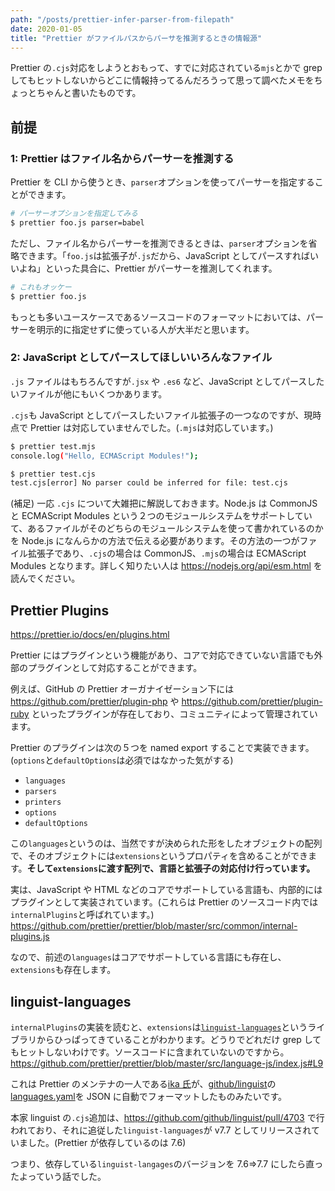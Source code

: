```yaml
---
path: "/posts/prettier-infer-parser-from-filepath"
date: 2020-01-05
title: "Prettier がファイルパスからパーサを推測するときの情報源"
---
```


Prettier の`.cjs`対応をしようとおもって、すでに対応されている`mjs`とかで grep してもヒットしないからどこに情報持ってるんだろうって思って調べたメモをちょっとちゃんと書いたものです。

## 前提

### 1: Prettier はファイル名からパーサーを推測する

Prettier を CLI から使うとき、`parser`オプションを使ってパーサーを指定することができます。

```bash
# パーサーオプションを指定してみる
$ prettier foo.js parser=babel
```

ただし、ファイル名からパーサーを推測できるときは、`parser`オプションを省略できます。「`foo.js`は拡張子が`.js`だから、JavaScript としてパースすればいいよね」といった具合に、Prettier がパーサーを推測してくれます。

```bash
# これもオッケー
$ prettier foo.js
```

もっとも多いユースケースであるソースコードのフォーマットにおいては、パーサーを明示的に指定せずに使っている人が大半だと思います。

### 2: JavaScript としてパースしてほしいいろんなファイル

`.js` ファイルはもちろんですが`.jsx` や `.es6` など、JavaScript としてパースしたいファイルが他にもいくつかあります。

`.cjs`も JavaScript としてパースしたいファイル拡張子の一つなのですが、現時点で Prettier は対応していませんでした。(`.mjs`は対応しています。)

```sh
$ prettier test.mjs
console.log("Hello, ECMAScript Modules!");

$ prettier test.cjs
test.cjs[error] No parser could be inferred for file: test.cjs
```

(補足)
一応 `.cjs` について大雑把に解説しておきます。Node.js は CommonJS と ECMAScript Modules という２つのモジュールシステムをサポートしていて、あるファイルがそのどちらのモジュールシステムを使って書かれているのかを Node.js になんらかの方法で伝える必要があります。その方法の一つがファイル拡張子であり、`.cjs`の場合は CommonJS、`.mjs`の場合は ECMAScript Modules となります。詳しく知りたい人は https://nodejs.org/api/esm.html を読んでください。

## Prettier Plugins

https://prettier.io/docs/en/plugins.html

Prettier にはプラグインという機能があり、コアで対応できていない言語でも外部のプラグインとして対応することができます。

例えば、GitHub の Prettier オーガナイゼーション下には https://github.com/prettier/plugin-php や https://github.com/prettier/plugin-ruby といったプラグインが存在しており、コミュニティによって管理されています。

Prettier のプラグインは次の５つを named export することで実装できます。(`options`と`defaultOptions`は必須ではなかった気がする)

- `languages`
- `parsers`
- `printers`
- `options`
- `defaultOptions`

この`languages`というのは、当然ですが決められた形をしたオブジェクトの配列で、そのオブジェクトには`extensions`というプロパティを含めることができます。**そして`extensions`に渡す配列で、言語と拡張子の対応付け行っています。**

実は、JavaScript や HTML などのコアでサポートしている言語も、内部的にはプラグインとして実装されています。(これらは Prettier のソースコード内では`internalPlugins`と呼ばれています。)
https://github.com/prettier/prettier/blob/master/src/common/internal-plugins.js

なので、前述の`languages`はコアでサポートしている言語にも存在し、`extensions`も存在します。

## linguist-languages

`internalPlugins`の実装を読むと、`extensions`は[`linguist-languages`](https://github.com/ikatyang/linguist-languages)というライブラリからひっぱってきていることがわかります。どうりでどれだけ grep してもヒットしないわけです。ソースコードに含まれていないのですから。
https://github.com/prettier/prettier/blob/master/src/language-js/index.js#L9

これは Prettier のメンテナの一人である[ika 氏](https://github.com/ikatyang)が、[github/linguist](https://github.com/github/linguist)の[languages.yaml](https://github.com/github/linguist/blob/master/lib/linguist/languages.yml)を JSON に自動でフォーマットしたものみたいです。

本家 linguist の`.cjs`追加は、https://github.com/github/linguist/pull/4703 で行われており、それに追従した`linguist-languages`が v7.7 としてリリースされていました。(Prettier が依存しているのは 7.6)

つまり、依存している`linguist-langages`のバージョンを 7.6=>7.7 にしたら直ったよっていう話でした。

